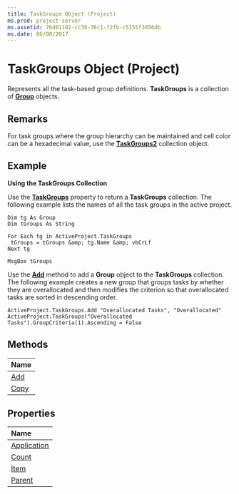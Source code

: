 ```yaml
---
title: TaskGroups Object (Project)
ms.prod: project-server
ms.assetid: 76d01102-cc38-36c1-f2fb-c5155f3056db
ms.date: 06/08/2017
---
```



# TaskGroups Object (Project)

Represents all the task-based group definitions.  **TaskGroups** is a collection of **[Group](Project.Group.md)** objects.
 


## Remarks

For task groups where the group hierarchy can be maintained and cell color can be a hexadecimal value, use the  **[TaskGroups2](Project.taskgroups2(object).md)** collection object.
 

 

## Example

 **Using the TaskGroups Collection**
 

 
Use the  **[TaskGroups](Project.Project.TaskGroups.md)** property to return a **TaskGroups** collection. The following example lists the names of all the task groups in the active project.
 

 



```
Dim tg As Group 
Dim tGroups As String 
 
For Each tg in ActiveProject.TaskGroups 
 tGroups = tGroups &amp; tg.Name &amp; vbCrLf 
Next tg 
 
MsgBox tGroups
```

Use the  **[Add](Project.TaskGroups.Add.md)** method to add a **Group** object to the **TaskGroups** collection. The following example creates a new group that groups tasks by whether they are overallocated and then modifies the criterion so that overallocated tasks are sorted in descending order.
 

 



```
ActiveProject.TaskGroups.Add "Overallocated Tasks", "Overallocated" 
ActiveProject.TaskGroups("Overallocated Tasks").GroupCriteria(1).Ascending = False
```


## Methods



|**Name**|
|:-----|
|[Add](Project.TaskGroups.Add.md)|
|[Copy](Project.TaskGroups.Copy.md)|

## Properties



|**Name**|
|:-----|
|[Application](Project.TaskGroups.Application.md)|
|[Count](Project.TaskGroups.Count.md)|
|[Item](Project.TaskGroups.Item.md)|
|[Parent](taskgroups-parent-property-project.md)|

